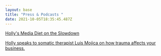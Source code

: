 ```yaml
---
layout: base
title: "Press & Podcasts "
date: 2021-10-05T18:35:45.487Z
---
```

[Holly's Media Diet on the Slowdown](https://www.slowdown.tv/see/holly-howard-media-diet) 

[Holly speaks to somatic therapist Luis Mojica on how trauma affects your business. ](https://podcasts.apple.com/us/podcast/ep-37-how-trauma-affects-your-business-holly-howard/id1520796424?i=1000511775926)